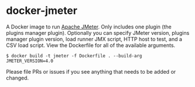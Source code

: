 # docker-jmeter

A Docker image to run [Apache JMeter](https://jmeter.apache.org/). Only includes
one plugin (the plugins manager plugin). Optionally you can specify JMeter
version, plugins manager plugin version, load runner JMX script, HTTP host to
test, and a CSV load script. View the Dockerfile for all of the available
arguments.

```
$ docker build -t jmeter -f Dockerfile . --build-arg JMETER_VERSION=4.0
```

Please file PRs or issues if you see anything that needs to be added or changed.

